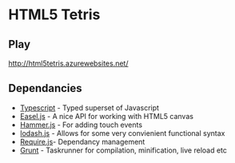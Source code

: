 # HTML5 Tetris


## Play

http://html5tetris.azurewebsites.net/ 

## Dependancies

* [Typescript](http://www.typescriptlang.org/) - Typed superset of Javascript
* [Easel.js](http://www.createjs.com/#!/EaselJS) - A nice API for working with HTML5 canvas
* [Hammer.js](http://eightmedia.github.io/hammer.js/) - For adding touch events
* [lodash.js](http://lodash.com/) - Allows for some very convienient functional syntax
* [Require.js](http://requirejs.org/)- Dependancy management
* [Grunt](http://gruntjs.com/) - Taskrunner for compilation, minification, live reload etc
